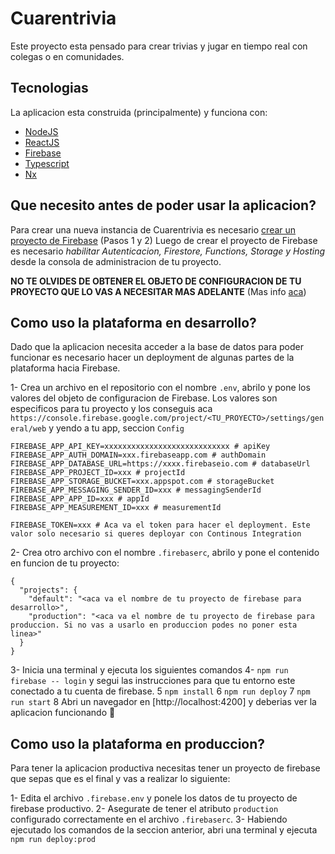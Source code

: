 # Cuarentrivia

Este proyecto esta pensado para crear trivias y jugar en tiempo real con colegas o en comunidades.

## Tecnologias

La aplicacion esta construida (principalmente) y funciona con:

- [NodeJS](https://nodejs.org/)
- [ReactJS](https://reactjs.org/)
- [Firebase](https://firebase.google.com/)
- [Typescript](https://www.typescriptlang.org/)
- [Nx](https://nx.dev/)

## Que necesito antes de poder usar la aplicacion?

Para crear una nueva instancia de Cuarentrivia es necesario [crear un proyecto de Firebase](https://firebase.google.com/docs/web/setup) (Pasos 1 y 2)
Luego de crear el proyecto de Firebase es necesario _habilitar Autenticacion, Firestore, Functions, Storage y Hosting_ desde la consola de administracion de tu proyecto.

**NO TE OLVIDES DE OBTENER EL OBJETO DE CONFIGURACION DE TU PROYECTO QUE LO VAS A NECESITAR MAS ADELANTE** (Mas info [aca](https://firebase.google.com/docs/web/setup#config-object))

## Como uso la plataforma en desarrollo?

Dado que la aplicacion necesita acceder a la base de datos para poder funcionar es necesario hacer un deployment de algunas partes de la plataforma hacia Firebase.

1- Crea un archivo en el repositorio con el nombre `.env`, abrilo y pone los valores del objeto de configuracion de Firebase.
Los valores son especificos para tu proyecto y los conseguis aca `https://console.firebase.google.com/project/<TU_PROYECTO>/settings/general/web` y yendo a tu app, seccion `Config`

```
FIREBASE_APP_API_KEY=xxxxxxxxxxxxxxxxxxxxxxxxxxxx # apiKey
FIREBASE_APP_AUTH_DOMAIN=xxx.firebaseapp.com # authDomain
FIREBASE_APP_DATABASE_URL=https://xxxx.firebaseio.com # databaseUrl
FIREBASE_APP_PROJECT_ID=xxx # projectId
FIREBASE_APP_STORAGE_BUCKET=xxx.appspot.com # storageBucket
FIREBASE_APP_MESSAGING_SENDER_ID=xxx # messagingSenderId
FIREBASE_APP_APP_ID=xxx # appId
FIREBASE_APP_MEASUREMENT_ID=xxx # measurementId

FIREBASE_TOKEN=xxx # Aca va el token para hacer el deployment. Este valor solo necesario si queres deployar con Continous Integration
```

2- Crea otro archivo con el nombre `.firebaserc`, abrilo y pone el contenido en funcion de tu proyecto:

```
{
  "projects": {
    "default": "<aca va el nombre de tu proyecto de firebase para desarrollo>",
    "production": "<aca va el nombre de tu proyecto de firebase para produccion. Si no vas a usarlo en produccion podes no poner esta linea>"
  }
}
```

3- Inicia una terminal y ejecuta los siguientes comandos
4- `npm run firebase -- login` y segui las instrucciones para que tu entorno este conectado a tu cuenta de firebase.
5 `npm install`
6 `npm run deploy`
7 `npm run start`
8 Abri un navegador en [http://localhost:4200] y deberias ver la aplicacion funcionando 🎉

## Como uso la plataforma en produccion?

Para tener la aplicacion productiva necesitas tener un proyecto de firebase que sepas que es el final y vas a realizar lo siguiente:

1- Edita el archivo `.firebase.env` y ponele los datos de tu proyecto de firebase productivo.
2- Asegurate de tener el atributo `production` configurado correctamente en el archivo `.firebaserc`.
3- Habiendo ejecutado los comandos de la seccion anterior, abri una terminal y ejecuta `npm run deploy:prod`
